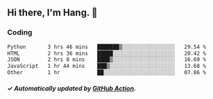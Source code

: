 ## Hi there, I'm Hang. 👋

### Coding

<!--START_SECTION:waka-->

```txt
Python       3 hrs 46 mins   ███████▒░░░░░░░░░░░░░░░░░   29.54 %
HTML         2 hrs 36 mins   █████░░░░░░░░░░░░░░░░░░░░   20.42 %
JSON         2 hrs 8 mins    ████▒░░░░░░░░░░░░░░░░░░░░   16.69 %
JavaScript   1 hr 44 mins    ███▒░░░░░░░░░░░░░░░░░░░░░   13.68 %
Other        1 hr            ██░░░░░░░░░░░░░░░░░░░░░░░   07.86 %
```

<!--END_SECTION:waka-->

##### ✓ Automatically updated by [GitHub Action](https://github.com/huhuhang/huhuhang/actions).
